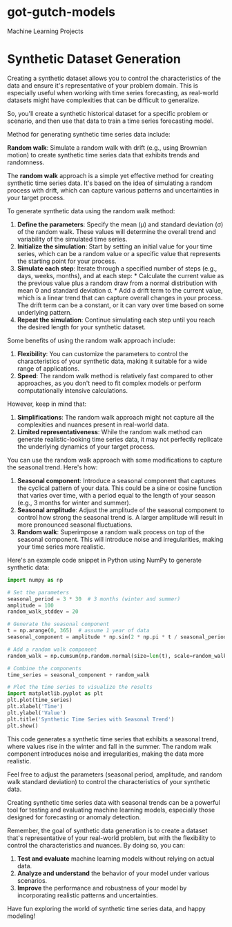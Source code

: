 # got-gutch-models
Machine Learning Projects

# Synthetic Dataset Generation

Creating a synthetic dataset allows you to control the characteristics of the data and ensure it's representative
of your problem domain. This is especially useful when working with time series forecasting, as real-world
datasets might have complexities that can be difficult to generalize.

So, you'll create a synthetic historical dataset for a specific problem or scenario, and then use that data to
train a time series forecasting model.

Method for generating synthetic time series data include:

**Random walk**: Simulate a random walk with drift (e.g., using Brownian motion) to create synthetic time
series data that exhibits trends and randomness.

The **random walk** approach is a simple yet effective method for creating synthetic time series data. It's based
on the idea of simulating a random process with drift, which can capture various patterns and uncertainties in
your target process.

To generate synthetic data using the random walk method:

1. **Define the parameters**: Specify the mean (μ) and standard deviation (σ) of the random walk. These values
will determine the overall trend and variability of the simulated time series.
2. **Initialize the simulation**: Start by setting an initial value for your time series, which can be a random
value or a specific value that represents the starting point for your process.
3. **Simulate each step**: Iterate through a specified number of steps (e.g., days, weeks, months), and at each
step:
        * Calculate the current value as the previous value plus a random draw from a normal distribution with mean 0 and
standard deviation σ.
        * Add a drift term to the current value, which is a linear trend that can capture overall changes in your process.
The drift term can be a constant, or it can vary over time based on some underlying pattern.
4. **Repeat the simulation**: Continue simulating each step until you reach the desired length for your synthetic
dataset.

Some benefits of using the random walk approach include:

1. **Flexibility**: You can customize the parameters to control the characteristics of your synthetic data, making
it suitable for a wide range of applications.
2. **Speed**: The random walk method is relatively fast compared to other approaches, as you don't need to fit
complex models or perform computationally intensive calculations.

However, keep in mind that:

1. **Simplifications**: The random walk approach might not capture all the complexities and nuances present in
real-world data.
2. **Limited representativeness**: While the random walk method can generate realistic-looking time series data,
it may not perfectly replicate the underlying dynamics of your target process.

You can use the random walk approach with some modifications to capture the seasonal trend. Here's how:

1. **Seasonal component**: Introduce a seasonal component that captures the cyclical pattern of your data. This could be a sine or cosine function that varies over time, with a period equal to the length of your season (e.g., 3
months for winter and summer).
2. **Seasonal amplitude**: Adjust the amplitude of the seasonal component to control how strong the seasonal trend is. A larger amplitude will result in more pronounced seasonal fluctuations.
3. **Random walk**: Superimpose a random walk process on top of the seasonal component. This will introduce noise and irregularities, making your time series more realistic.

Here's an example code snippet in Python using NumPy to generate synthetic data:
```python
import numpy as np

# Set the parameters
seasonal_period = 3 * 30  # 3 months (winter and summer)
amplitude = 100
random_walk_stddev = 20

# Generate the seasonal component
t = np.arange(0, 365)  # assume 1 year of data
seasonal_component = amplitude * np.sin(2 * np.pi * t / seasonal_period)

# Add a random walk component
random_walk = np.cumsum(np.random.normal(size=len(t), scale=random_walk_stddev))

# Combine the components
time_series = seasonal_component + random_walk

# Plot the time series to visualize the results
import matplotlib.pyplot as plt
plt.plot(time_series)
plt.xlabel('Time')
plt.ylabel('Value')
plt.title('Synthetic Time Series with Seasonal Trend')
plt.show()
```
This code generates a synthetic time series that exhibits a seasonal trend, where values rise in the winter and fall in the summer. The random walk component introduces noise and irregularities, making the data more realistic.

Feel free to adjust the parameters (seasonal period, amplitude, and random walk standard deviation) to control the characteristics of your synthetic data.

Creating synthetic time series data with seasonal trends can be a powerful tool for testing and evaluating machine learning models, especially those designed for forecasting or anomaly
detection.

Remember, the goal of synthetic data generation is to create a dataset that's representative of your real-world problem, but with the flexibility to control the characteristics and nuances. By doing so, you can:

1. **Test and evaluate** machine learning models without relying on actual data.
2. **Analyze and understand** the behavior of your model under various scenarios.
3. **Improve** the performance and robustness of your model by incorporating realistic patterns and uncertainties.

Have fun exploring the world of synthetic time series data, and happy modeling!
